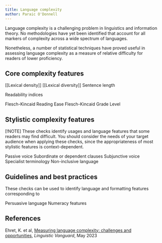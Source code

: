 ```yaml
---
title: Language complexity
author: Paraic O'Donnell
---
```

Language complexity is a challenging problem in linguistics and information theory. No methodologies have yet been identified that account for all markers of complexity across a wide spectrum of languages.

Nonetheless, a number of statistical techniques have proved useful in assessing language complexity as a measure of relative difficulty for readers of lower proficiency.




## Core complexity features

[[Lexical density]]
[[Lexical diversity]]
Sentence length

Readability indices

Flesch-Kincaid Reading Ease
Flesch-Kincaid Grade Level

## Stylistic complexity features

[!NOTE] These checks identify usages and language features that some readers may find difficult. You should consider the needs of your target audience when applying these checks, since the appropriateness of most stylistic features is context-dependent.

Passive voice
Subordinate or dependent clauses
Subjunctive voice
Specialist terminology
Non-inclusive language


## Guidelines and best practices

These checks can be used to identify language and formatting features corresponding to

Persuasive language
Numeracy features


## References

Ehret, K. et al, [Measuring language complexity: challenges and opportunities](https://www.researchgate.net/publication/370552963_Measuring_language_complexity_challenges_and_opportunities), *Linguistic Vanguard*, May 2023
